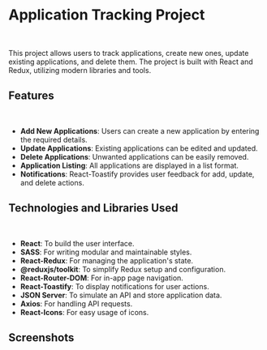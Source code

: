 # Application Tracking Project
<br/>

This project allows users to track applications, create new ones, update existing applications, 
and delete them. The project is built with React and Redux, utilizing modern libraries and tools.

## Features
<br/>

- **Add New Applications**: Users can create a new application by entering the required details.
- **Update Applications**: Existing applications can be edited and updated.
- **Delete Applications**: Unwanted applications can be easily removed.
- **Application Listing**: All applications are displayed in a list format.
- **Notifications**: React-Toastify provides user feedback for add, update, and delete actions.

## Technologies and Libraries Used
<br/>

- **React**: To build the user interface.
- **SASS**: For writing modular and maintainable styles.
- **React-Redux**: For managing the application's state.
- **@reduxjs/toolkit**: To simplify Redux setup and configuration.
- **React-Router-DOM**: For in-app page navigation.
- **React-Toastify**: To display notifications for user actions.
- **JSON Server**: To simulate an API and store application data.
- **Axios**: For handling API requests.
- **React-Icons**: For easy usage of icons.

## Screenshots
<br/>

